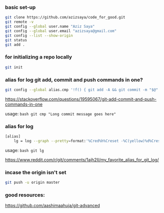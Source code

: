 
### basic set-up
```bash
git clone https://github.com/azizsaya/code_for_good.git
git remote -v
git config --global user.name "Aziz Saya"
git config --global user.email "azizsaya@gmail.com"
git config --list --show-origin
git status
git add .
```
### for initializing a repo locally
```bash
git init
```

### alias for log git add, commit and push commands in one?
```bash
git config --global alias.cmp '!f() { git add -A && git commit -m "$@" && git push; }; f'
```
https://stackoverflow.com/questions/19595067/git-add-commit-and-push-commands-in-one

usage: ```bash git cmp "Long commit message goes here" ```


### alias for log
```bash
[alias]
	lg = log --graph --pretty=format:'%Cred%h%Creset -%C(yellow)%d%Creset %s %Cgreen(%cr)%Creset' --abbrev-commit --date=relative
```
usage: ```bash git lg ```

https://www.reddit.com/r/git/comments/1ajh2ll/my_favorite_alias_for_git_log/


### incase the origin isn't set
```bash
git push -u origin master
```

### good resources:

https://github.com/aashimaahuja/git-advanced